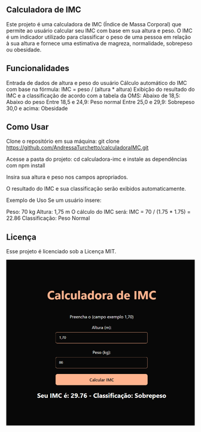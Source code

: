 ## Calculadora de IMC

Este projeto é uma calculadora de IMC (Índice de Massa Corporal) que permite ao usuário calcular seu IMC com base em sua altura e peso. O IMC é um indicador utilizado para classificar o peso de uma pessoa em relação à sua altura e fornece uma estimativa de magreza, normalidade, sobrepeso ou obesidade.

## Funcionalidades
Entrada de dados de altura e peso do usuário
Cálculo automático do IMC com base na fórmula: IMC = peso / (altura * altura)
Exibição do resultado do IMC e a classificação de acordo com a tabela da OMS:
Abaixo de 18,5: Abaixo do peso
Entre 18,5 e 24,9: Peso normal
Entre 25,0 e 29,9: Sobrepeso
30,0 e acima: Obesidade

## Como Usar
Clone o repositório em sua máquina:
git clone https://github.com/AndressaTurchetto/calculadoraIMC.git

Acesse a pasta do projeto: cd calculadora-imc e instale as dependências com npm install

Insira sua altura e peso nos campos apropriados.

O resultado do IMC e sua classificação serão exibidos automaticamente.

Exemplo de Uso
Se um usuário insere:

Peso: 70 kg
Altura: 1,75 m
O cálculo do IMC será:
IMC = 70 / (1.75 * 1.75) = 22.86
Classificação: Peso Normal


## Licença
Esse projeto é licenciado sob a Licença MIT.


![Imagem da tela](src/assets/print.png)

